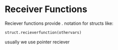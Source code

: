# Receiver Functions

Reciever functions provide . notation for structs like:

```
struct.recieverfunction(othervars)
```

usually we use pointer reciever
